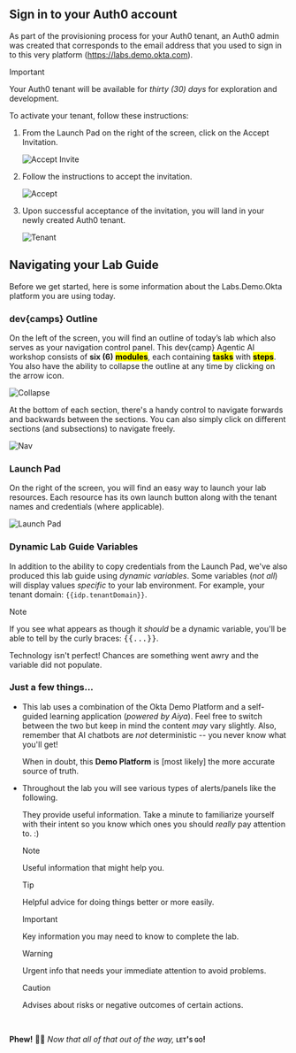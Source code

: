 ## Sign in to your Auth0 account
As part of the provisioning process for your Auth0 tenant, an Auth0 admin was created that corresponds to the email address that you used to sign in to this very platform (https://labs.demo.okta.com).

> [!IMPORTANT]
> Your Auth0 tenant will be available for *thirty (30) days* for exploration and development.

To activate your tenant, follow these instructions:

1. From the Launch Pad on the right of the screen, click on the Accept Invitation.

    ![Accept Invite](./assets/Module00/images/1.1a.png)

2. Follow the instructions to accept the invitation.

    ![Accept](./assets/Module00/images/1.2a.png)

3. Upon successful acceptance of the invitation, you will land in your newly created Auth0 tenant.

    ![Tenant](./assets/Module00/images/1.3a.png)

## Navigating your Lab Guide
Before we get started, here is some information about the Labs.Demo.Okta platform you are using today.

### dev{camps} Outline
On the left of the screen, you will find an outline of today’s lab which also serves as your navigation control panel. This dev{camp} Agentic AI workshop consists of **six (6)** <mark>**modules**</mark>, each containing <mark>**tasks**</mark> with <mark>**steps**</mark>. You also have the ability to collapse the outline at any time by clicking on the arrow icon.

![Collapse](./assets/Module00/images/2.1.png)

At the bottom of each section, there's a handy control to navigate forwards and backwards between the sections. You can also simply click on different sections (and subsections) to navigate freely.

![Nav](./assets/Module00/images/2.2.png)

### Launch Pad
On the right of the screen, you will find an easy way to launch your lab resources. Each resource has its own launch button along with the tenant names and credentials (where applicable).

![Launch Pad](./assets/Module00/images/2.3.png)

### Dynamic Lab Guide Variables
In addition to the ability to copy credentials from the Launch Pad, we've also produced this lab guide using *dynamic variables*. Some variables (*not all*) will display values *specific* to your lab environment. For example, your tenant domain: `{{idp.tenantDomain}}`.

> [!NOTE]
> If you see what appears as though it *should* be a dynamic variable, you'll be able to tell by the curly braces: <kbd>{{...}}</kbd>.
>
> Technology isn't perfect! Chances are something went awry and the variable did not populate.

### Just a few things...

- This lab uses a combination of the Okta Demo Platform and a self-guided learning application (*powered by Aiya*). Feel free to switch between the two but keep in mind the content _may_ vary slightly. Also, remember that AI chatbots are *not* deterministic -- you never know what you'll get!

  When in doubt, this **Demo Platform** is [most likely] the more accurate source of truth.

- Throughout the lab you will see various types of alerts/panels like the following.

  They provide useful information. Take a minute to familiarize yourself with their intent so you know which ones you should _really_ pay attention to.  :)

  > [!NOTE]
  > Useful information that might help you.

  > [!Tip]
  > Helpful advice for doing things better or more easily.

  > [!Important]
  > Key information you may need to know to complete the lab.

  > [!Warning]
  > Urgent info that needs your immediate attention to avoid problems.

  > [!Caution]
  > Advises about risks or negative outcomes of certain actions.

<br>

**Phew!** 😮‍💨 *Now that all of that out of the way,* <span style="font-variant: small-caps; font-weight: 700">let's go!</span>